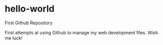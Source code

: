 # hello-world
First Github Repository

First attempts at using Github to manage my web development files.
Wish me luck!
